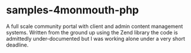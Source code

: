 samples-4monmouth-php
=====================

A full scale community portal with client and admin content management systems. Written from the ground up using the Zend library the code is admittedly under-documented  but I was working alone under a very short deadline.
